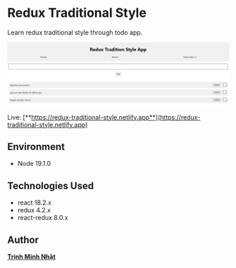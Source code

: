 # Redux Traditional Style

Learn redux traditional style through todo app.

![Web's preview](./public/banner.png)

Live: [**https://redux-traditional-style.netlify.app**](https://redux-traditional-style.netlify.app)

## Environment

- Node 19.1.0

## Technologies Used

- react 18.2.x
- redux 4.2.x
- react-redux 8.0.x

## Author

[**Trịnh Minh Nhật**](https://github.com/trinhminhnhat)